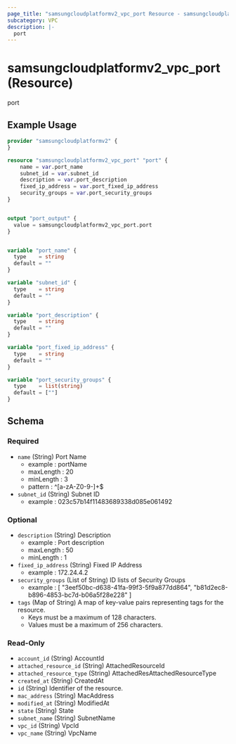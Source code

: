 ```yaml
---
page_title: "samsungcloudplatformv2_vpc_port Resource - samsungcloudplatformv2"
subcategory: VPC
description: |-
  port
---
```


# samsungcloudplatformv2_vpc_port (Resource)

port

## Example Usage

```terraform
provider "samsungcloudplatformv2" {
}

resource "samsungcloudplatformv2_vpc_port" "port" {
    name = var.port_name
    subnet_id = var.subnet_id
    description = var.port_description
    fixed_ip_address = var.port_fixed_ip_address
    security_groups = var.port_security_groups
}


output "port_output" {
  value = samsungcloudplatformv2_vpc_port.port
}


variable "port_name" {
  type    = string
  default = ""
}

variable "subnet_id" {
  type    = string
  default = ""
}

variable "port_description" {
  type    = string
  default = ""
}

variable "port_fixed_ip_address" {
  type    = string
  default = ""
}

variable "port_security_groups" {
  type    = list(string)
  default = [""]
}
```

<!-- schema generated by tfplugindocs -->
## Schema

### Required

- `name` (String) Port Name 
  - example : portName
  - maxLength : 20
  - minLength : 3
  - pattern : ^[a-zA-Z0-9-]+$
- `subnet_id` (String) Subnet ID 
  - example : 023c57b14f11483689338d085e061492

### Optional

- `description` (String) Description
  - example : Port description
  - maxLength : 50
  - minLength : 1
- `fixed_ip_address` (String) Fixed IP Address 
  - example : 172.24.4.2
- `security_groups` (List of String) ID lists of Security Groups 
  - example : [ "3eef50bc-d638-41fa-99f3-5f9a877dd864", "b81d2ec8-b896-4853-bc7d-b06a5f28e228" ]
- `tags` (Map of String) A map of key-value pairs representing tags for the resource.
  - Keys must be a maximum of 128 characters.
  - Values must be a maximum of 256 characters.

### Read-Only

- `account_id` (String) AccountId
- `attached_resource_id` (String) AttachedResourceId
- `attached_resource_type` (String) AttachedResAttachedResourceType
- `created_at` (String) CreatedAt
- `id` (String) Identifier of the resource.
- `mac_address` (String) MacAddress
- `modified_at` (String) ModifiedAt
- `state` (String) State
- `subnet_name` (String) SubnetName
- `vpc_id` (String) VpcId
- `vpc_name` (String) VpcName